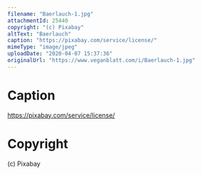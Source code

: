 ```yaml
---
filename: "Baerlauch-1.jpg"
attachmentId: 25440
copyright: "(c) Pixabay"
altText: "Baerlauch"
caption: "https://pixabay.com/service/license/"
mimeType: "image/jpeg"
uploadDate: "2020-04-07 15:37:36"
originalUrl: "https://www.veganblatt.com/i/Baerlauch-1.jpg"
---
```


# Caption

https://pixabay.com/service/license/

# Copyright

(c) Pixabay
